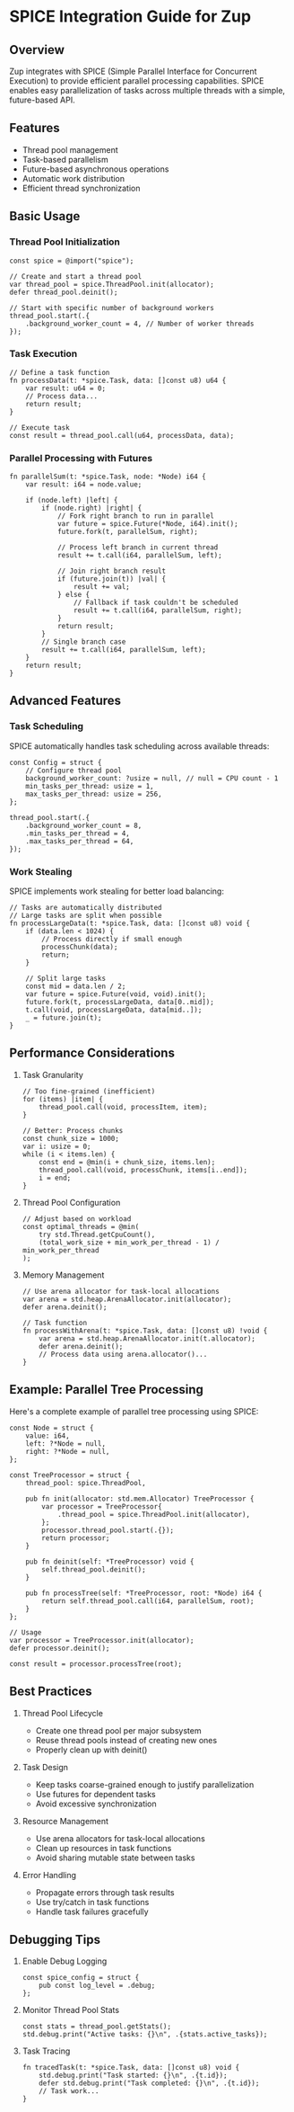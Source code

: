 # SPICE Integration Guide for Zup

## Overview

Zup integrates with SPICE (Simple Parallel Interface for Concurrent Execution) to provide efficient parallel processing capabilities. SPICE enables easy parallelization of tasks across multiple threads with a simple, future-based API.

## Features

- Thread pool management
- Task-based parallelism
- Future-based asynchronous operations
- Automatic work distribution
- Efficient thread synchronization

## Basic Usage

### Thread Pool Initialization

```zig
const spice = @import("spice");

// Create and start a thread pool
var thread_pool = spice.ThreadPool.init(allocator);
defer thread_pool.deinit();

// Start with specific number of background workers
thread_pool.start(.{
    .background_worker_count = 4, // Number of worker threads
});
```

### Task Execution

```zig
// Define a task function
fn processData(t: *spice.Task, data: []const u8) u64 {
    var result: u64 = 0;
    // Process data...
    return result;
}

// Execute task
const result = thread_pool.call(u64, processData, data);
```

### Parallel Processing with Futures

```zig
fn parallelSum(t: *spice.Task, node: *Node) i64 {
    var result: i64 = node.value;

    if (node.left) |left| {
        if (node.right) |right| {
            // Fork right branch to run in parallel
            var future = spice.Future(*Node, i64).init();
            future.fork(t, parallelSum, right);

            // Process left branch in current thread
            result += t.call(i64, parallelSum, left);

            // Join right branch result
            if (future.join(t)) |val| {
                result += val;
            } else {
                // Fallback if task couldn't be scheduled
                result += t.call(i64, parallelSum, right);
            }
            return result;
        }
        // Single branch case
        result += t.call(i64, parallelSum, left);
    }
    return result;
}
```

## Advanced Features

### Task Scheduling

SPICE automatically handles task scheduling across available threads:

```zig
const Config = struct {
    // Configure thread pool
    background_worker_count: ?usize = null, // null = CPU count - 1
    min_tasks_per_thread: usize = 1,
    max_tasks_per_thread: usize = 256,
};

thread_pool.start(.{
    .background_worker_count = 8,
    .min_tasks_per_thread = 4,
    .max_tasks_per_thread = 64,
});
```

### Work Stealing

SPICE implements work stealing for better load balancing:

```zig
// Tasks are automatically distributed
// Large tasks are split when possible
fn processLargeData(t: *spice.Task, data: []const u8) void {
    if (data.len < 1024) {
        // Process directly if small enough
        processChunk(data);
        return;
    }

    // Split large tasks
    const mid = data.len / 2;
    var future = spice.Future(void, void).init();
    future.fork(t, processLargeData, data[0..mid]);
    t.call(void, processLargeData, data[mid..]);
    _ = future.join(t);
}
```

## Performance Considerations

1. Task Granularity
   ```zig
   // Too fine-grained (inefficient)
   for (items) |item| {
       thread_pool.call(void, processItem, item);
   }

   // Better: Process chunks
   const chunk_size = 1000;
   var i: usize = 0;
   while (i < items.len) {
       const end = @min(i + chunk_size, items.len);
       thread_pool.call(void, processChunk, items[i..end]);
       i = end;
   }
   ```

2. Thread Pool Configuration
   ```zig
   // Adjust based on workload
   const optimal_threads = @min(
       try std.Thread.getCpuCount(),
       (total_work_size + min_work_per_thread - 1) / min_work_per_thread
   );
   ```

3. Memory Management
   ```zig
   // Use arena allocator for task-local allocations
   var arena = std.heap.ArenaAllocator.init(allocator);
   defer arena.deinit();
   
   // Task function
   fn processWithArena(t: *spice.Task, data: []const u8) !void {
       var arena = std.heap.ArenaAllocator.init(t.allocator);
       defer arena.deinit();
       // Process data using arena.allocator()...
   }
   ```

## Example: Parallel Tree Processing

Here's a complete example of parallel tree processing using SPICE:

```zig
const Node = struct {
    value: i64,
    left: ?*Node = null,
    right: ?*Node = null,
};

const TreeProcessor = struct {
    thread_pool: spice.ThreadPool,

    pub fn init(allocator: std.mem.Allocator) TreeProcessor {
        var processor = TreeProcessor{
            .thread_pool = spice.ThreadPool.init(allocator),
        };
        processor.thread_pool.start(.{});
        return processor;
    }

    pub fn deinit(self: *TreeProcessor) void {
        self.thread_pool.deinit();
    }

    pub fn processTree(self: *TreeProcessor, root: *Node) i64 {
        return self.thread_pool.call(i64, parallelSum, root);
    }
};

// Usage
var processor = TreeProcessor.init(allocator);
defer processor.deinit();

const result = processor.processTree(root);
```

## Best Practices

1. Thread Pool Lifecycle
   - Create one thread pool per major subsystem
   - Reuse thread pools instead of creating new ones
   - Properly clean up with deinit()

2. Task Design
   - Keep tasks coarse-grained enough to justify parallelization
   - Use futures for dependent tasks
   - Avoid excessive synchronization

3. Resource Management
   - Use arena allocators for task-local allocations
   - Clean up resources in task functions
   - Avoid sharing mutable state between tasks

4. Error Handling
   - Propagate errors through task results
   - Use try/catch in task functions
   - Handle task failures gracefully

## Debugging Tips

1. Enable Debug Logging
   ```zig
   const spice_config = struct {
       pub const log_level = .debug;
   };
   ```

2. Monitor Thread Pool Stats
   ```zig
   const stats = thread_pool.getStats();
   std.debug.print("Active tasks: {}\n", .{stats.active_tasks});
   ```

3. Task Tracing
   ```zig
   fn tracedTask(t: *spice.Task, data: []const u8) void {
       std.debug.print("Task started: {}\n", .{t.id});
       defer std.debug.print("Task completed: {}\n", .{t.id});
       // Task work...
   }
